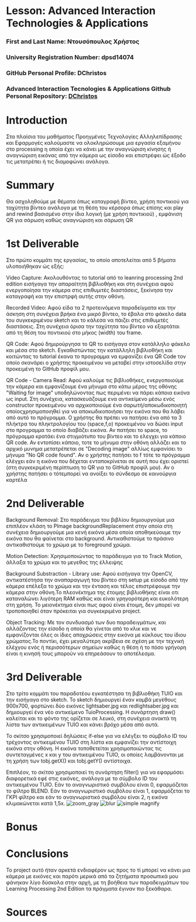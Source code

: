 # Lesson: Advanced Interaction Technologies & Applications

### First and Last Name: Ντουσόπουλος Χρήστος 
### University Registration Number: dpsd14074
### GitHub Personal Profile: DChristos
### Advanced Interaction Tecnologies & Applications Github Personal Repository: [DChristos](https://github.com/DChristos/Advanced-Interaction-Tecnologies-Applications-Individual-Assignment)

# Introduction
Στα πλαίσια του μαθήματος Προηγμένες Τεχνολογίες Αλληλεπίδρασης και Εφαρμογές καλούμαστε να ολοκληρώσουμε μια εργασία εξαμήνου στο processing η οποία έχει να κάνει με την αναγνώριση κίνησης ή αναγνώριση εικόνας από την κάμερα ως είσοδο και επιστρέφει ώς έξοδο τις μετατρέπει ή τις διαμοφώνει ανάλογα.

# Summary
Θα ασχοληθούμε με θέματα όπως καταγραφή βίντεο, χρήση ποντικιού για ταχύτητα βίντεο ανάλογα με τη θέση του κέρσορα όπως επίσης και play and rewind βασισμένο στην ίδια λογική (με χρήση ποντικιού) , εμφάνιση QR για σάρωση καθώς αναγνώριση και σάρωση QR

# 1st Deliverable
Στο πρώτο κομμάτι της εργασίας, το οποίο αποτελείται από 5 βήματα υλοποιήθηκαν ώς εξής: 

Video Capture: Ακολουθόντας το tutorial από το leanring processing 2nd edition εισήγαγα την απαραίτητη βιβλιοθήκη και στη συνέχεια αφού ενεργοποίησα την κάμερα στις επιθυμιτές διαστάσεις, ξεκίνησα την καταγραφή και την επιστρφή αυτής στην οθόνη.

Recorded Video: Αφού είδα τα 2 προτεινόμενα παραδείγματα και την άσκηση στη συνέχεια βρήκα ένα μικρό βίντεο, το έβαλα στο φάκελο data του συγκεκριμένου sketch και το κάλεσα να πάιζει στις επιθυμιτές διαστάσεις. Στη συνέχεια όρισα την ταχύτητα του βίντεο να εξαρτάται από τη θέση του ποντικιού στο μήκος (width) του frame.

QR Code: Αφού δημιρούργησα το QR το εισήγαγα στον κατάλληλο φάκελο και μέσα στο sketch. Εγκαθιστώντας την κατάλληλη βιβλιοθήκη και κοιτώντας το tutorial έκανα το προγραμμα να εμφανίζει ένα QR Code τον οποίο σκανάρει ο χρήστης προκειμένου να μεταβεί στην ιστοσελίδα στην προκειμένη το GitHub προφίλ μου. 

QR Code - Camera Read: Αφού καλούμε τις βιβλιοθήκες, ενεργοποιούμε την κάμερα και εμφανίζουμε ένα μήνυμα στο κάτω μέρος της οθόνης "Waiting for image" υποδηλώνοντας πως περιμένει να πάρει κάποια εικόνα ως input. Στη συνέχεια, κατασκευάζουμε ενα αντικείμενο μέσω ενός constructor προκειμένου να αρχικοποιούμε ένα σαρωτή/αποκωδικοποιητή οποίοςχρησιμοποιηθεί για να αποκωδικοποιήσει την εικόνα που θα λάβει από αυτό το πρόγραμμα. Ο χρήστης θα πρέπει να πατήσει ένα από τα 3 πλήκτρα του πληκτρολογίου του (space,f,o) προκειμένου να δώσει input στο προγραμμα το οποίο διαβάζει εικόνα. Αν πατήσει το space, το πρόγραμμα κρατάει ένα στιγμιότυπο του βίντεο και το ελεγχει για κάποιο QR code. Αν εντοπίσει κάποιο, τοτε το μήνυμα στην οθόνη αλλάζει και το αρχικό μυνημα μετατρέπεται σε "Decoding image" αλλίως εμφανίσει το μήνυμα "No QR code found". Αν ο χρήστης πατήσει το f τότε το πρόγραμμα ελέγχει εάν η εικόνα που δέχεται ενταποκρίνεται σε αυτή που έχει οριστεί (στη συγκεκριμένη περίπτωση το QR για το  GitHub προφίλ μου). Αν ο χρήστης πατήσει ο τότεμπορεί να ανοίξει το σύνδεσμο σε  καινούργια καρτέλα 



# 2nd Deliverable
Background Removal: Στο παράδειγμα του βιβλίου δημιουργούμε μια επιπλέον κλάση το PImage backgroundReplacement στην οποία  στη συνέχεια δημιουργούμε μια κενή εικόνα μέσα οποία αποθηκεύουμε την εικόνα που θα φαίνεται στο background. Αντικαθιστούμε το πράσινο αντικαθιστούμε το χρώμα με το foreground χρώμα.

Motion Detection: Χρησιμοποιώντας το παράδειγμα για το Track Motion, άλλαξα το χρώμα και το μεγεθος της έλλειψης

Background Substraction - Library use: Αφού εισήγαγα την OpenCV, αντικατέστησα την αναπαραγωγή του βίντεο στη setup με είσοδο από την κάμερα επέλεξα το χρώμα και την ένταση και τέλος επιστρέφουμε την κάμερα στην οθόνη.Το πλεονέκτημα της έτοιμης βιβλιοθήκης είναι οτι καταναλώνει λιγότερη RAM καθώς και είναι γρηγορότερη και ευκολότερη στη χρήση. Το μειονέκτημα είναι πως αφού είναι έτοιμη, δεν μπορεί να τροποποιηθεί όταν πρόκειται για συγκεκριμένα project.

Object Tracking: Με τον συνδυασμό των δυο παραδειγμάτων, και αλλάζοντας την είσοδο η οποία θα γίνεται από το κλικ και νε εμφανίζονται όλες οι ίδιες αποχρώσεις στην εικόνα με κύκλους του ίδιου χρώματος.Το ποντίκι, έχει μεγαλύτερη ακρίβεια σε σχέση με την τεχνική ελέχγου ενός ή περισσότερων σημείων καθώς η θέση ή το πόσο γρήγορη είναι η κινησή τους μπορούν να επηρεάσουν το αποτέλεσμα.



# 3rd Deliverable 
Στο τρίτο κομμάτι του παραδοτέου εγκατέστησα τη βιβλιοθήκη TUIO και την εισήγαγα στο sketch. Το sketch δημιουργεί έναν καμβά μεγέθους 900x700, φορτώνει δύο εικόνες lightsaber.jpg και redlightsaber.jpg και δημιουργεί ένα νέο αντικείμενο TuioProcessing. Η συνάρτηση draw() καλείται και το φόντο της ορίζεται σε λευκό, στη συνέχεια ανακτά τη λίστα των αντικειμένων TUIO και κάνει βρόχο μέσα από αυτά.

Το σκίτσο χρησιμοποιεί δηλώσεις if-else για να ελέγξει το σύμβολο ID του τρέχοντος αντικειμένου TUIO στη λίστα και εμφανίζει την αντίστοιχη εικόνα στην οθόνη. Η εικόνα τοποθετείται χρησιμοποιώντας τις συντεταγμένες x και y του αντικειμένου TUIO, οι οποίες λαμβάνονται με τη χρήση των tobj.getX() και tobj.getY() αντίστοιχα.

Επιπλέον, το σκίτσο χρησιμοποιεί τη συνάρτηση filter() για να εφαρμόσει διαφορετικά εφέ στις εικόνες, ανάλογα με το σύμβολο ID του αντικειμένου TUIO. Εάν το αναγνωριστικό συμβόλου είναι 0, εφαρμόζεται το φίλτρο BLEND. Εάν το αναγνωριστικό συμβόλου είναι 1, εφαρμόζεται το ΓΚΡΙ φίλτρο και εάν το αναγνωριστικό συμβόλου είναι 2, η εικόνα κλιμακώνεται κατά 1,5x.
![zoom_gray](https://user-images.githubusercontent.com/101404565/212180903-46a341c5-72a5-4299-858f-8602891928fa.jpg)
![blur](https://user-images.githubusercontent.com/101404565/212180917-506c437e-f2f3-448b-8195-946910a5f81e.jpg)
![![simple](https://user-images.githubusercontent.com/101404565/212180933-4e42d8cf-487b-4380-a315-e2dc1017f59f.jpg)
magnify](https://user-images.githubusercontent.com/101404565/212180924-29c35c8e-5fa2-4e92-8c36-e20547ccef3d.jpg)

# Bonus 


# Conclusions
Το project αυτό ήταν αρκετά ενδιαφέρον ως προς το τί μπορεί να κάνει μια κάμερα με εικόνες και παρότι μερικά από τα ζητήματα προσωπικά μου φάνηκαν λίγο δύσκολα στην αρχή, με τη βοήθεια των παραδειγμάτων του Learning Processing 2nd Edition τα πράγματα έγιναν πιο ξεκάθαρα. 


# Sources
